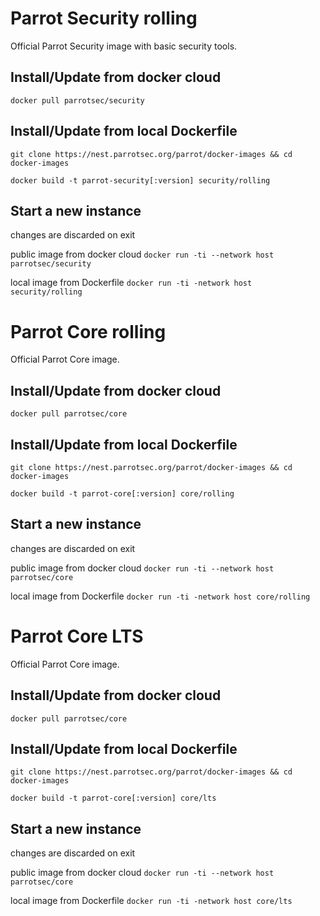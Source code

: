 # Parrot Security rolling
Official Parrot Security image with basic security tools.

## Install/Update from docker cloud
```docker pull parrotsec/security```

## Install/Update from local Dockerfile
```git clone https://nest.parrotsec.org/parrot/docker-images && cd docker-images```

```docker build -t parrot-security[:version] security/rolling```

## Start a new instance
changes are discarded on exit

public image from docker cloud
```docker run -ti --network host parrotsec/security```

local image from Dockerfile
```docker run -ti -network host security/rolling```





# Parrot Core rolling
Official Parrot Core image.

## Install/Update from docker cloud
```docker pull parrotsec/core```

## Install/Update from local Dockerfile
```git clone https://nest.parrotsec.org/parrot/docker-images && cd docker-images```

```docker build -t parrot-core[:version] core/rolling```

## Start a new instance
changes are discarded on exit

public image from docker cloud
```docker run -ti --network host parrotsec/core```

local image from Dockerfile
```docker run -ti -network host core/rolling```



# Parrot Core LTS
Official Parrot Core image.

## Install/Update from docker cloud
```docker pull parrotsec/core```

## Install/Update from local Dockerfile
```git clone https://nest.parrotsec.org/parrot/docker-images && cd docker-images```

```docker build -t parrot-core[:version] core/lts```

## Start a new instance
changes are discarded on exit

public image from docker cloud
```docker run -ti --network host parrotsec/core```

local image from Dockerfile
```docker run -ti -network host core/lts```
